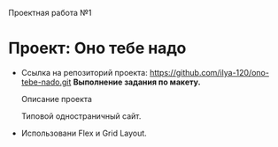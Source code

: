 Проектная работа №1

# Проект: Оно тебе надо

* Ссылка на репозиторий проекта: https://github.com/ilya-120/ono-tebe-nado.git
**Выполнение задания по макету.**

    Описание проекта

    Типовой одностраничный сайт. 
    
* Использовани Flex и Grid Layout.
